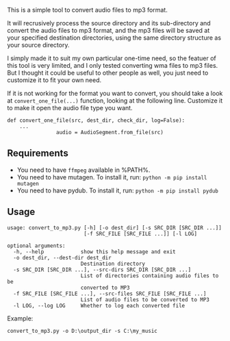 This is a simple tool to convert audio files to mp3 format.

It will recrusively process the source directory and its
sub-directory and convert the audio files to mp3 format, 
and the mp3 files will be saved at your specified destination
directories, using the same directory structure as your
source directory.

I simply made it to suit my own particular one-time need, so
the featuer of this tool is very limited, and I only tested
converting wma files to mp3 files. But I thought it could be
useful to other people as well, you just need to customize it
to fit your own need.

If it is not working for the format you want to convert, 
you should take a look at `convert_one_file(...)` function,
looking at the following line. Customize it to make it open the 
audio file type you want.

```Use Python
def convert_one_file(src, dest_dir, check_dir, log=False):
    ...
                audio = AudioSegment.from_file(src)

```
## Requirements

* You need to have `ffmpeg` available in %PATH%.
* You need to have mutagen. To install it, run: `python -m pip install mutagen`
* You need to have pydub. To install it, run: `python -m pip install pydub`

## Usage

```
usage: convert_to_mp3.py [-h] [-o dest_dir] [-s SRC_DIR [SRC_DIR ...]]
                         [-f SRC_FILE [SRC_FILE ...]] [-l LOG]

optional arguments:
  -h, --help            show this help message and exit
  -o dest_dir, --dest-dir dest_dir
                        Destination directory
  -s SRC_DIR [SRC_DIR ...], --src-dirs SRC_DIR [SRC_DIR ...]
                        List of directories containing audio files to be
                        converted to MP3
  -f SRC_FILE [SRC_FILE ...], --src-files SRC_FILE [SRC_FILE ...]
                        List of audio files to be converted to MP3
  -l LOG, --log LOG     Whether to log each converted file
```

Example:
```
convert_to_mp3.py -o D:\output_dir -s C:\my_music
```